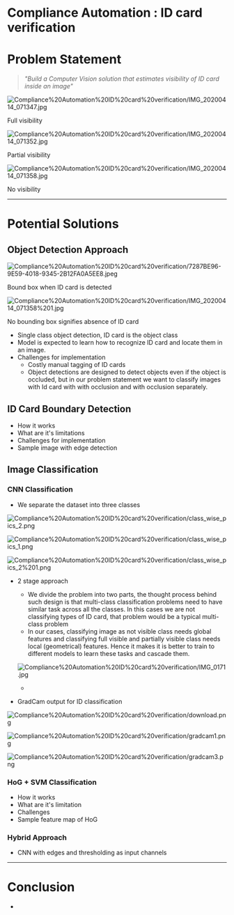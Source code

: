 # Compliance Automation : ID card verification

# Problem Statement

> *"Build a Computer Vision solution that estimates visibility of ID card inside an image"*

![Compliance%20Automation%20ID%20card%20verification/IMG_20200414_071347.jpg](Compliance%20Automation%20ID%20card%20verification/IMG_20200414_071347.jpg)

Full visibility

![Compliance%20Automation%20ID%20card%20verification/IMG_20200414_071352.jpg](Compliance%20Automation%20ID%20card%20verification/IMG_20200414_071352.jpg)

Partial visibility

![Compliance%20Automation%20ID%20card%20verification/IMG_20200414_071358.jpg](Compliance%20Automation%20ID%20card%20verification/IMG_20200414_071358.jpg)

No visibility

---

# Potential Solutions

## Object Detection Approach

![Compliance%20Automation%20ID%20card%20verification/7287BE96-9E59-4018-9345-2B12FA0A5EE8.jpeg](Compliance%20Automation%20ID%20card%20verification/7287BE96-9E59-4018-9345-2B12FA0A5EE8.jpeg)

Bound box when ID card is detected

![Compliance%20Automation%20ID%20card%20verification/IMG_20200414_071358%201.jpg](Compliance%20Automation%20ID%20card%20verification/IMG_20200414_071358%201.jpg)

No bounding box signifies absence of ID card

- Single class object detection, ID card is the object class
- Model is expected to learn how to recognize ID card and locate them in an image.
- Challenges for implementation
    - Costly manual tagging of ID cards
    - Object detections are designed to detect objects even if the object is occluded, but in our problem statement we want to classify images with Id card with with occlusion and with occlusion separately.

## ID Card Boundary Detection

- How it works
- What are it's limitations
- Challenges for implementation
- Sample image with edge detection

## Image Classification

### CNN Classification

- We separate the dataset into three classes

![Compliance%20Automation%20ID%20card%20verification/class_wise_pics_2.png](Compliance%20Automation%20ID%20card%20verification/class_wise_pics_2.png)

![Compliance%20Automation%20ID%20card%20verification/class_wise_pics_1.png](Compliance%20Automation%20ID%20card%20verification/class_wise_pics_1.png)

![Compliance%20Automation%20ID%20card%20verification/class_wise_pics_2%201.png](Compliance%20Automation%20ID%20card%20verification/class_wise_pics_2%201.png)

- 2 stage approach
    - We divide the problem into two parts, the thought process behind such design is that multi-class classification problems need to have similar task across all the classes. In this cases we are not classifying types of ID card, that problem would be a typical multi-class problem
    - In our cases, classifying image as not visible class needs global features and classifying full visible and partially visible class needs local (geometrical) features. Hence it makes it is better to train to different models to learn these tasks and cascade them.

    ![Compliance%20Automation%20ID%20card%20verification/IMG_0171.jpg](Compliance%20Automation%20ID%20card%20verification/IMG_0171.jpg)

    - 

- GradCam output for ID classification

![Compliance%20Automation%20ID%20card%20verification/download.png](Compliance%20Automation%20ID%20card%20verification/download.png)

![Compliance%20Automation%20ID%20card%20verification/gradcam1.png](Compliance%20Automation%20ID%20card%20verification/gradcam1.png)

![Compliance%20Automation%20ID%20card%20verification/gradcam3.png](Compliance%20Automation%20ID%20card%20verification/gradcam3.png)

### HoG + SVM Classification

- How it works
- What are it's limitation
- Challenges
- Sample feature map of HoG

### Hybrid Approach

- CNN with edges and thresholding as input channels

---

# Conclusion

-